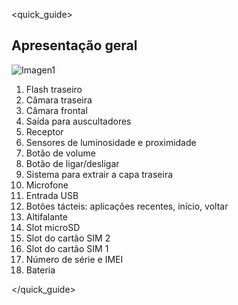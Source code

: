 <quick_guide>

## Apresentação geral

![Imagen1](http://static.energysistem.com/images/manuals/42435/56052d4f3d70a.jpg)

1.	Flash traseiro
2.	Câmara traseira
3.	Câmara frontal
4.	Saída para auscultadores
5.	Receptor
6.	Sensores de luminosidade e proximidade
7.	Botão de volume
8.	Botão de ligar/desligar
9.	Sistema para extrair a capa traseira
10.	Microfone
11.	Entrada USB
12.	Botões tácteis: aplicações recentes, início, voltar
13.	Altifalante
14.	Slot microSD
15.	Slot do cartão SIM 2
16.	Slot do cartão SIM 1
17.	Número de série e IMEI
18.	Bateria



</quick_guide>
